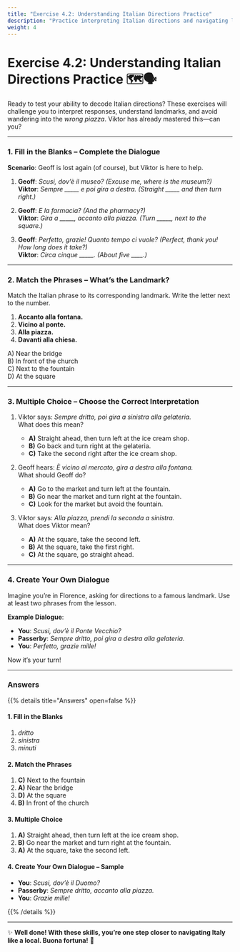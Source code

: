 ```yaml
---
title: "Exercise 4.2: Understanding Italian Directions Practice"
description: "Practice interpreting Italian directions and navigating like a local."
weight: 4
---
```


# Exercise 4.2: Understanding Italian Directions Practice 🗺️🗣️  

Ready to test your ability to decode Italian directions? These exercises will challenge you to interpret responses, understand landmarks, and avoid wandering into the *wrong piazza*. Viktor has already mastered this—can you?

---

### 1. Fill in the Blanks – Complete the Dialogue  

**Scenario**: Geoff is lost again (of course), but Viktor is here to help.  

1. **Geoff**: *Scusi, dov’è il museo?* *(Excuse me, where is the museum?)*  
   **Viktor**: *Sempre _____ e poi gira a destra.* *(Straight _____ and then turn right.)*  

2. **Geoff**: *E la farmacia?* *(And the pharmacy?)*  
   **Viktor**: *Gira a _____, accanto alla piazza.* *(Turn _____, next to the square.)*  

3. **Geoff**: *Perfetto, grazie! Quanto tempo ci vuole?* *(Perfect, thank you! How long does it take?)*  
   **Viktor**: *Circa cinque _____.* *(About five ____.)*  

---

### 2. Match the Phrases – What’s the Landmark?  

Match the Italian phrase to its corresponding landmark. Write the letter next to the number.

1. **Accanto alla fontana.**  
2. **Vicino al ponte.**  
3. **Alla piazza.**  
4. **Davanti alla chiesa.**  

A) Near the bridge  
B) In front of the church  
C) Next to the fountain  
D) At the square  

---

### 3. Multiple Choice – Choose the Correct Interpretation  

1. Viktor says: *Sempre dritto, poi gira a sinistra alla gelateria.*  
   What does this mean?  
   - **A)** Straight ahead, then turn left at the ice cream shop.  
   - **B)** Go back and turn right at the gelateria.  
   - **C)** Take the second right after the ice cream shop.  

2. Geoff hears: *È vicino al mercato, gira a destra alla fontana.*  
   What should Geoff do?  
   - **A)** Go to the market and turn left at the fountain.  
   - **B)** Go near the market and turn right at the fountain.  
   - **C)** Look for the market but avoid the fountain.  

3. Viktor says: *Alla piazza, prendi la seconda a sinistra.*  
   What does Viktor mean?  
   - **A)** At the square, take the second left.  
   - **B)** At the square, take the first right.  
   - **C)** At the square, go straight ahead.  

---

### 4. Create Your Own Dialogue  

Imagine you’re in Florence, asking for directions to a famous landmark. Use at least two phrases from the lesson.  

**Example Dialogue**:  
- **You**: *Scusi, dov’è il Ponte Vecchio?*  
- **Passerby**: *Sempre dritto, poi gira a destra alla gelateria.*  
- **You**: *Perfetto, grazie mille!*  

Now it’s your turn!  

---

### Answers  

{{% details title="Answers" open=false %}}  

#### 1. Fill in the Blanks  
1. *dritto*  
2. *sinistra*  
3. *minuti*  

#### 2. Match the Phrases  
1. **C)** Next to the fountain  
2. **A)** Near the bridge  
3. **D)** At the square  
4. **B)** In front of the church  

#### 3. Multiple Choice  
1. **A)** Straight ahead, then turn left at the ice cream shop.  
2. **B)** Go near the market and turn right at the fountain.  
3. **A)** At the square, take the second left.  

#### 4. Create Your Own Dialogue – Sample  
- **You**: *Scusi, dov’è il Duomo?*  
- **Passerby**: *Sempre dritto, accanto alla piazza.*  
- **You**: *Grazie mille!*  

{{% /details %}}  

---

✨ **Well done! With these skills, you’re one step closer to navigating Italy like a local. Buona fortuna!** 🌟  
